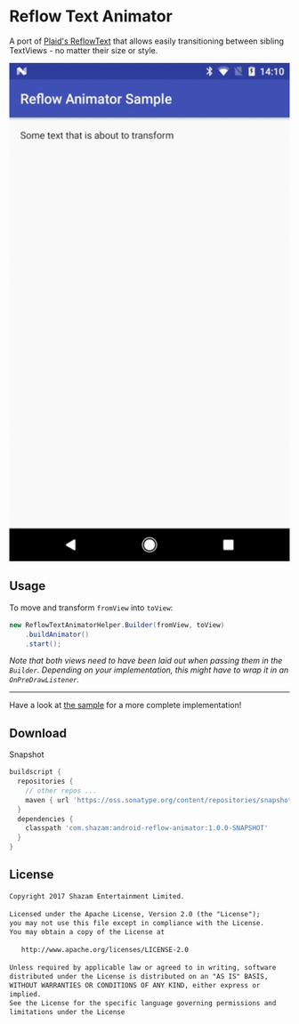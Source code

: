 Reflow Text Animator
======

A port of [Plaid's ReflowText](https://github.com/nickbutcher/plaid/blob/master/app/src/main/java/io/plaidapp/ui/transitions/ReflowText.java) that allows easily transitioning between sibling TextViews - no matter their size or style.

![sample](sample/reflow-animator.gif)

Usage
------

To move and transform `fromView` into `toView`:

```java
new ReflowTextAnimatorHelper.Builder(fromView, toView)
    .buildAnimator()
    .start();
```

_Note that both views need to have been laid out when passing them in the `Builder`. Depending on your implementation, this might have to wrap it in an `OnPreDrawListener`._

---
Have a look at [the sample](https://github.com/shazam/reflow-animator/tree/master/sample) for a more complete implementation! 



Download
--------

Snapshot
```gradle
buildscript {
  repositories {
    // other repos ...
    maven { url 'https://oss.sonatype.org/content/repositories/snapshots' }
  }
  dependencies {
    classpath 'com.shazam:android-reflow-animator:1.0.0-SNAPSHOT'
  }
}
```


License
------
    Copyright 2017 Shazam Entertainment Limited.

    Licensed under the Apache License, Version 2.0 (the "License");
    you may not use this file except in compliance with the License.
    You may obtain a copy of the License at

       http://www.apache.org/licenses/LICENSE-2.0

    Unless required by applicable law or agreed to in writing, software
    distributed under the License is distributed on an "AS IS" BASIS,
    WITHOUT WARRANTIES OR CONDITIONS OF ANY KIND, either express or implied.
    See the License for the specific language governing permissions and
    limitations under the License
